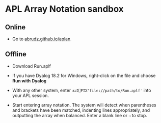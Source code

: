 # APL Array Notation sandbox

## Online

* Go to [abrudz.github.io/aplan](https://abrudz.github.io/aplan).

## Offline

* Download Run.aplf

* If you have Dyalog 18.2 for Windows, right-click on the file and choose **Run with Dyalog**

* With any other system, enter `⍎⊃2⎕FIX'file://path/to/Run.aplf'` into your APL session.

* Start entering array notation. The system will detect when parentheses and brackets have been matched, indenting lines appropriately, and outputting the array when balanced. Enter a blank line or `→` to stop.
